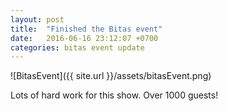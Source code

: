 ```yaml
---
layout: post
title:  "Finished the Bitas event"
date:   2016-06-16 23:12:07 +0700
categories: bitas event update
---
```

![BitasEvent]({{ site.url }}/assets/bitasEvent.png)

Lots of hard work for this show.  Over 1000 guests!

